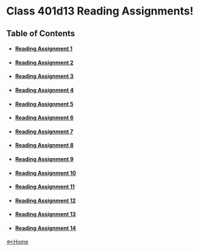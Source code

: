 # Class 401d13 Reading Assignments!

## Table of Contents

- #### [Reading Assignment 1](rassign1.md)
- #### [Reading Assignment 2](rassign2.md)
- #### [Reading Assignment 3](rassign3.md)
- #### [Reading Assignment 4](rassign4.md)
- #### [Reading Assignment 5](rassign5.md)
- #### [Reading Assignment 6](rassign6.md)
- #### [Reading Assignment 7](rassign7.md)
- #### [Reading Assignment 8](rassign8.md)
- #### [Reading Assignment 9](rassign9.md)
- #### [Reading Assignment 10](rassign10.md)
- #### [Reading Assignment 11](rassign11.md)
- #### [Reading Assignment 12](rassign12.md)
- #### [Reading Assignment 13](rassign13.md)
- #### [Reading Assignment 14](rassign14.md)

[<==Home](README.md)
